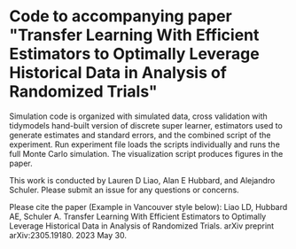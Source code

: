 # Code to accompanying paper "Transfer Learning With Efficient Estimators to Optimally Leverage Historical Data in Analysis of Randomized Trials"
Simulation code is organized with simulated data, cross validation with tidymodels hand-built version of discrete super learner, estimators used to generate estimates and standard errors, and the combined script of the experiment. Run experiment file loads the scripts individually and runs the full Monte Carlo simulation. The visualization script produces figures in the paper.


This work is conducted by Lauren D Liao, Alan E Hubbard, and Alejandro Schuler. Please submit an issue for any questions or concerns.

Please cite the paper (Example in Vancouver style below): 
Liao LD, Hubbard AE, Schuler A. Transfer Learning With Efficient Estimators to Optimally Leverage Historical Data in Analysis of Randomized Trials. arXiv preprint arXiv:2305.19180. 2023 May 30.
